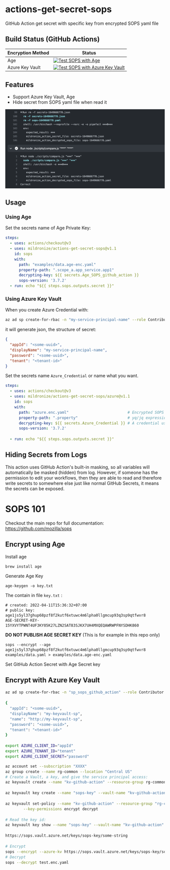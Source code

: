 # actions-get-secret-sops
GitHub Action get secret with specific key from encrypted SOPS yaml file

## Build Status (GitHub Actions)

| Encryption Method | Status |
|-------------------|--------|
| Age               | [![Test SOPS with Age](https://github.com/mildronize/actions-get-secret-sops/actions/workflows/test-sops-age.yaml/badge.svg)](https://github.com/mildronize/actions-get-secret-sops/actions/workflows/test-sops-age.yaml)   |
| Azure Key Vault   | [![Test SOPS with Azure Key Vault](https://github.com/mildronize/actions-get-secret-sops/actions/workflows/test-sops-azure-key-vault.yaml/badge.svg)](https://github.com/mildronize/actions-get-secret-sops/actions/workflows/test-sops-azure-key-vault.yaml)  |

## Features
- Support Azure Key Vault, Age
- Hide secret from SOPS yaml file when read it

![](docs/screenshot.png)

## Usage

### Using Age

Set the secrets name of Age Private Key:

```yml
steps:
  - uses: actions/checkout@v3
  - uses: mildronize/actions-get-secret-sops@v1.1
    id: sops
    with:
      path: "examples/data.age-enc.yaml"                     
      property-path: ".scope_a.app_service.app1"              
      decrypting-key: ${{ secrets.Age_SOPS_github_action }}                 
      sops-version: '3.7.2'
  - run: echo "${{ steps.sops.outputs.secret }}"
```

### Using Azure Key Vault

When you create Azure Credential with:

```bash
az ad sp create-for-rbac -n "my-service-principal-name" --role Contributor --scopes /subscriptions/xxxxxxx
```

it will generate json, the structure of secret:

```json
{
  "appId": "<some-uuid>",
  "displayName": "my-service-principal-name",
  "password": "<some-uuid>",
  "tenant": "<tenant-id>"
}
```

Set the secrets name `Azure_Credential` or name what you want.

```yaml
steps:
  - uses: actions/checkout@v3
  - uses: mildronize/actions-get-secret-sops/azure@v1.1
    id: sops
    with:
      path: "azure.enc.yaml"                          # Encrypted SOPS yaml path
      property-path: ".property"                      # yq/jq expression syntax for getting a particular value
      decrypting-key: ${{ secrets.Azure_Credential }} # A credential using to decrypt a Encrypted SOPS yaml file
      sops-version: '3.7.2'

  - run: echo "${{ steps.sops.outputs.secret }}"
```

## Hiding Secrets from Logs

This action uses GitHub Action's built-in masking, so all variables will automatically be masked (hidden) from log. However, if someone has the permission to edit your workflows, then they are able to read and therefore write secrets to somewhere else just like normal GitHub Secrets, it means the secrets can be exposed.

# SOPS 101

Checkout the main repo for full documentation: https://github.com/mozilla/sops

## Encrypt using Age

Install age

```
brew install age
```

Generate Age Key

```
age-keygen -o key.txt
```

The contain in file `key.txt` :

```
# created: 2022-04-11T15:36:32+07:00
# public key: age1js5yl37ghup68pzf8f2kutf6xtuwc4m6lpha0llgmcup93q3sp9qtfwvr8
AGE-SECRET-KEY-15YXVYTPWNT4UF3KY05K27LZN2SAT83SJKX7UH4MXQEQAWRWPFNYSDHK860
```

**DO NOT PUBLISH AGE SECRET KEY** (This is for example in this repo only)

```
sops --encrypt --age age1js5yl37ghup68pzf8f2kutf6xtuwc4m6lpha0llgmcup93q3sp9qtfwvr8 examples/data.yaml > examples/data.age-enc.yaml
```

Set GitHub Action Secret with Age Secret key

## Encrypt with Azure Key Vault

```bash
az ad sp create-for-rbac -n "sp_sops_github_action" --role Contributor --scopes /subscriptions/[Subscription ID]/resourceGroups/[resource_Group_name]/providers/Microsoft.KeyVault/vaults/[vault_name]

{
  "appId": "<some-uuid>",
  "displayName": "my-keyvault-sp",
  "name": "http://my-keyvault-sp",
  "password": "<some-uuid>",
  "tenant": "<tenant-id>"
}

export AZURE_CLIENT_ID="appId"
export AZURE_TENANT_ID="tenant"
export AZURE_CLIENT_SECRET="password"
```

```bash
az account set --subscription "XXXX"
az group create --name rg-common --location "Central US"
# Create a Vault, a key, and give the service principal access:
az keyvault create --name "kv-github-action" --resource-group rg-common --location "Central US"

az keyvault key create --name "sops-key" --vault-name "kv-github-action" --protection software --ops encrypt decrypt

az keyvault set-policy --name "kv-github-action" --resource-group "rg-common" --spn $AZURE_CLIENT_ID \
        --key-permissions encrypt decrypt

# Read the key id:
az keyvault key show --name "sops-key" --vault-name "kv-github-action" --query key.kid

https://sops.vault.azure.net/keys/sops-key/some-string

# Encrypt
sops --encrypt --azure-kv https://sops.vault.azure.net/keys/sops-key/some-string test.yaml > test.enc.yaml
# Decrypt
sops --decrypt test.enc.yaml
```